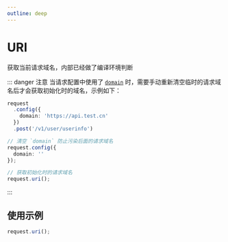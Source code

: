 ```yaml
---
outline: deep
---
```


# URI <Badge type="tip" text="v1.6.1+" />
获取当前请求域名，内部已经做了编译环境判断

::: danger 注意
当请求配置中使用了 [`domain`](/config/request) 时，需要手动重新清空临时的请求域名后才会获取初始化时的域名，示例如下：
```ts
request
  .config({
    domain: 'https://api.test.cn'
  })
  .post('/v1/user/userinfo')

// 清空 `domain` 防止污染后面的请求域名
request.config({
  domain: ''
});

// 获取初始化时的请求域名
request.uri();
```
:::

## 使用示例
```ts
request.uri();
```